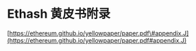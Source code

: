 # Ethash 黄皮书附录





[https://ethereum.github.io/yellowpaper/paper.pdf\#appendix.J](https://ethereum.github.io/yellowpaper/paper.pdf#appendix.J)

